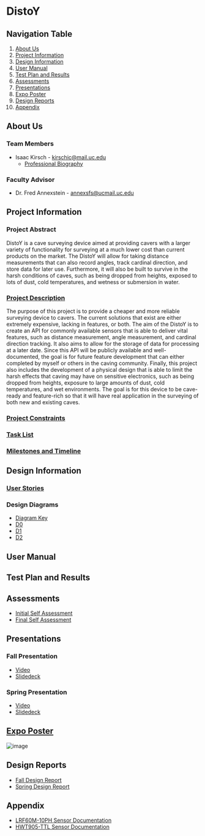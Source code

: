 # DistoY

## Navigation Table
1. [About Us](#about-us)
2. [Project Information](#project-information)
3. [Design Information](#design-information)
4. [User Manual](#user-manual)
5. [Test Plan and Results](#test-plan-and-results)
6. [Assessments](#assessments)
7. [Presentations](#presentations)
8. [Expo Poster](#expo-poster)
9. [Design Reports](#design-reports)
10. [Appendix](#appendix)

## About Us
### Team Members
* Isaac Kirsch - kirschic@mail.uc.edu
    * [Professional Biography](https://github.com/DarkNomads/DistoY/blob/76ab971688b6ed0b7e496e9f45d501d66ebb171e/assignments/professional_bio/Professional%20Biography.md)

### Faculty Advisor
* Dr. Fred Annexstein - annexsfs@ucmail.uc.edu

## Project Information
### Project Abstract
DistoY is a cave surveying device aimed at providing cavers with a larger variety of functionality for surveying at a much lower cost
than current products on the market. The DistoY will allow for taking distance measurements that can also record angles, track cardinal
direction, and store data for later use. Furthermore, it will also be built to survive in the harsh conditions of caves, such as being
dropped from heights, exposed to lots of dust, cold temperatures, and wetness or submersion in water.

### [Project Description](https://github.com/DarkNomads/DistoY/blob/76ab971688b6ed0b7e496e9f45d501d66ebb171e/assignments/project_details/Project%20Description.md)
The purpose of this project is to provide a cheaper and more reliable surveying device to cavers. The current solutions that exist are
either extremely expensive, lacking in features, or both. The aim of the DistoY is to create an API for commonly available sensors
that is able to deliver vital features, such as distance measurement, angle measurement, and cardinal direction tracking. It also
aims to allow for the storage of data for processing at a later date. Since this API will be publicly available and well-documented,
the goal is for future feature development that can either completed by myself or others in the caving community. Finally, this project
also includes the development of a physical design that is able to limit the harsh effects that caving may have on sensitive electronics,
such as being dropped from heights, exposure to large amounts of dust, cold temperatures, and wet environments. The goal is for this device
to be cave-ready and feature-rich so that it will have real application in the surveying of both new and existing caves.

### [Project Constraints](https://github.com/DarkNomads/DistoY/blob/76ab971688b6ed0b7e496e9f45d501d66ebb171e/assignments/project_details/Constraint%20Essay.md)

### [Task List](https://github.com/DarkNomads/DistoY/blob/76ab971688b6ed0b7e496e9f45d501d66ebb171e/assignments/project_details/Task%20List.md)

### [Milestones and Timeline](https://github.com/DarkNomads/DistoY/blob/76ab971688b6ed0b7e496e9f45d501d66ebb171e/assignments/project_details/Milestones.md)

## Design Information

### [User Stories](https://github.com/DarkNomads/DistoY/blob/b6f97907a970fca5fb77c33f4b0cf4bf1b116473/assignments/project_details/User%20Stories.md)

### Design Diagrams
  * [Diagram Key](https://github.com/DarkNomads/DistoY/blob/76ab971688b6ed0b7e496e9f45d501d66ebb171e/assignments/design_diagrams/Diagram_Key.png)
  * [D0](https://github.com/DarkNomads/DistoY/blob/76ab971688b6ed0b7e496e9f45d501d66ebb171e/assignments/design_diagrams/D0.png)
  * [D1](https://github.com/DarkNomads/DistoY/blob/76ab971688b6ed0b7e496e9f45d501d66ebb171e/assignments/design_diagrams/D1.png)
  * [D2](https://github.com/DarkNomads/DistoY/blob/76ab971688b6ed0b7e496e9f45d501d66ebb171e/assignments/design_diagrams/D2.png)

## User Manual

## Test Plan and Results

## Assessments
* [Initial Self Assessment](https://github.com/DarkNomads/DistoY/blob/76ab971688b6ed0b7e496e9f45d501d66ebb171e/assignments/self_assessments/Self_Assessment_IsaacKirsch.pdf)
* [Final Self Assessment](https://github.com/DarkNomads/DistoY/blob/76ab971688b6ed0b7e496e9f45d501d66ebb171e/assignments/self_assessments/Final_Self_Assessment_IsaacKirsch.pdf)

## Presentations
### Fall Presentation
* [Video](https://youtu.be/nXGCh4rYkBU)
* [Slidedeck](https://github.com/DarkNomads/DistoY/blob/76ab971688b6ed0b7e496e9f45d501d66ebb171e/assignments/presentations/DistoY%20Presentation%20-%20Fall%202022.pdf)

### Spring Presentation
* [Video](https://youtu.be/2vx8ASrVzAI)
* [Slidedeck](https://github.com/DarkNomads/DistoY/blob/76ab971688b6ed0b7e496e9f45d501d66ebb171e/assignments/presentations/DistoY%20Presentation%20-%20Spring%202023.pdf)

## [Expo Poster](https://github.com/DarkNomads/DistoY/blob/76ab971688b6ed0b7e496e9f45d501d66ebb171e/assignments/expo_poster/ExpoPoster.pdf)
![image](https://user-images.githubusercontent.com/33441174/232244701-000df559-5d16-4fd4-8b22-728792aba8f7.png)

## Design Reports
* [Fall Design Report](https://github.com/DarkNomads/DistoY/blob/76ab971688b6ed0b7e496e9f45d501d66ebb171e/assignments/design_reports/Final%20Fall%20Design%20Report.md)
* [Spring Design Report](https://github.com/DarkNomads/DistoY/blob/76ab971688b6ed0b7e496e9f45d501d66ebb171e/assignments/design_reports/Final%20Spring%20Design%20Report.md)

## Appendix
* [LRF60M-10PH Sensor Documentation](https://github.com/DarkNomads/DistoY/blob/7e34fea71461653f07cd023b3e609e29f35a7c9d/misc/LRF100M10PH-datasheet.pdf)
* [HWT905-TTL Sensor Documentation](https://github.com/DarkNomads/DistoY/blob/7e34fea71461653f07cd023b3e609e29f35a7c9d/misc/WIT%20Standard%20Communication%20Protocol.pdf)

